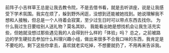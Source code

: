 前阵子小吉祥草王总是让我去教令院，不是去借书看，就是去听讲座，说是让我感受下学术氛围。我实在烦了，躲到野外闲逛，没想到还能被她找到。她说理解我不想和人接触，但总是一个人待着会寂寞，至少过生日时可以带点东西去找你。
为什么我过生日要给别人送礼物？莫名其妙。
我能看出她是想找机会让我生活充实些，但她就没想过那些遇见我的人会得到什么样的「体验」吗？
总之，之前被路边的学生硬拉去参加什么料理兴趣小组，做出来很多不合我口味的东西，我肯定是不要吃的。剩下这些你拿去，喜欢就老实吃掉，不想要就扔了，不用再来告诉我。